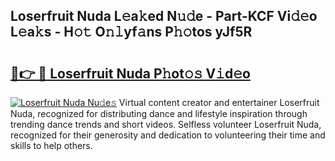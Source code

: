 ## Loserfruit Nuda L𝚎a𝚔ed N𝚞𝚍e - Part-KCF Vi𝚍𝚎o L𝚎a𝚔s - H𝚘𝚝 O𝚗𝚕yf𝚊ns P𝚑𝚘tos yJf5R

# <h2><a href="http://kf8h1nt.oniu.top/?m=Loserfruit+Nuda">🔗👉 🔴 Loserfruit Nuda P𝚑ot𝚘𝚜 V𝚒d𝚎o</a></h2>

[![Loserfruit Nuda Nu𝚍e𝚜](https://i.imgur.com/0qMVB7G.gif)](http://kf8h1nt.oniu.top/?m=Loserfruit+Nuda)
Virtual content creator and entertainer Loserfruit Nuda, recognized for distributing dance and lifestyle inspiration through trending dance trends and short videos. Selfless volunteer Loserfruit Nuda, recognized for their generosity and dedication to volunteering their time and skills to help others.  
